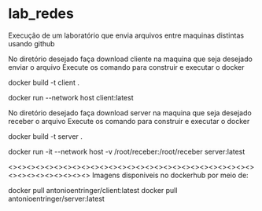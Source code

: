 # lab_redes
Execução de um laboratório que envia arquivos entre maquinas distintas usando github

No diretório desejado faça download cliente na maquina que seja desejado enviar o arquivo 
Execute os comando para construir e executar o docker

docker build -t client .

docker run --network host client:latest

No diretório desejado faça download server na maquina que seja desejado receber o arquivo 
Execute os comando para construir e executar o docker

docker build -t server .

docker run -it --network host -v /root/receber:/root/receber server:latest

<><><><><><><><><><><><><><><><><><><><><><><><><><><><><><><><><><><><>
Imagens disponiveis no dockerhub por meio de:

docker pull antonioentringer/client:latest
docker pull antonioentringer/server:latest


